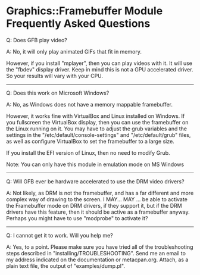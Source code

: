 # Graphics::Framebuffer Module Frequently Asked Questions

Q:  Does GFB play video?

A:  No, it will only play animated GIFs that fit in memory.

   However, if you install "mplayer", then you can play videos with it.  It will use the "fbdev" display driver.  Keep in mind this is not a GPU accelerated driver.  So your results will vary with your CPU.

-----

Q:  Does this work on Microsoft Windows?

A:  No, as Windows does not have a memory mappable framebuffer.

   However, it works fine with VirtualBox and Linux installed on Windows.  If you fullscreen the VirtualBox display, then you can use the framebuffer on the Linux running on it.  You may have to adjust the grub variables and the settings in the "/etc/default/console-settings" and "/etc/default/grub" files, as well as configure VirtualBox to set the framebuffer to a large size.

   If you install the EFI version of Linux, then no need to modify Grub.

   Note:  You can only have this module in emulation mode on MS Windows

-----

Q:  Will GFB ever be hardware accelerated to use the DRM video drivers?

A:  Not likely, as DRM is not the framebuffer, and has a far different and more complex way of drawing to the screen.  I MAY... MAY ... be able to activate the Framebuffer mode on DRM drivers, if they support it, but if the DRM drivers have this feature, then it should be active as a framebuffer anyway.  Perhaps you might have to use "modprobe" to activate it?

-----

Q:  I cannot get it to work.  Will you help me?

A:  Yes, to a point.  Please make sure you have tried all of the troubleshooting steps described in "installing/TROUBLESHOOTING".  Send me an email to my address indicated on the documentation or metacpan.org.  Attach, as a plain text file, the output of "examples/dump.pl".
